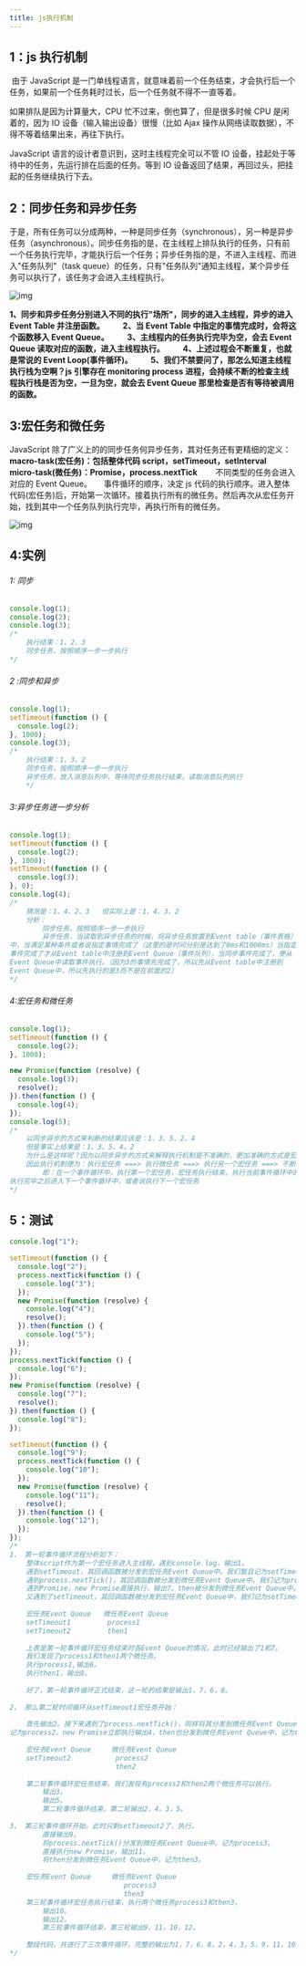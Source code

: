 ```yaml
---
title: js执行机制
---
```


## 1：js 执行机制

​ 由于 JavaScript 是一门单线程语言，就意味着前一个任务结束，才会执行后一个任务，如果前一个任务耗时过长，后一个任务就不得不一直等着。

如果排队是因为计算量大，CPU 忙不过来，倒也算了，但是很多时候 CPU 是闲着的，因为 IO 设备（输入输出设备）很慢（比如 Ajax 操作从网络读取数据），不得不等着结果出来，再往下执行。

JavaScript 语言的设计者意识到，这时主线程完全可以不管 IO 设备，挂起处于等待中的任务，先运行排在后面的任务。等到 IO 设备返回了结果，再回过头，把挂起的任务继续执行下去。

## 2：同步任务和异步任务

于是，所有任务可以分成两种，一种是同步任务（synchronous），另一种是异步任务（asynchronous）。同步任务指的是，在主线程上排队执行的任务，只有前一个任务执行完毕，才能执行后一个任务；异步任务指的是，不进入主线程、而进入"任务队列"（task queue）的任务，只有"任务队列"通知主线程，某个异步任务可以执行了，该任务才会进入主线程执行。

![img](https://images2018.cnblogs.com/blog/1424035/201807/1424035-20180717203930248-574135681.png)

**1、同步和异步任务分别进入不同的执行"场所"，同步的进入主线程，异步的进入 Event Table 并注册函数。** 　　**2、当 Event Table 中指定的事情完成时，会将这个函数移入 Event Queue。** 　　**3、主线程内的任务执行完毕为空，会去 Event Queue 读取对应的函数，进入主线程执行。** 　　**4、上述过程会不断重复，也就是常说的 Event Loop(事件循环)。** 　　**5、我们不禁要问了，那怎么知道主线程执行栈为空啊？js 引擎存在 monitoring process 进程，会持续不断的检查主线程执行栈是否为空，一旦为空，就会去 Event Queue 那里检查是否有等待被调用的函数。**

## 3:宏任务和微任务

JavaScript 除了广义上的的同步任务何异步任务，其对任务还有更精细的定义：　　　　**macro-task(宏任务)：包括整体代码 script，setTimeout，setInterval** 　　　　**micro-task(微任务)：Promise，process.nextTick** 　　不同类型的任务会进入对应的 Event Queue。　　事件循环的顺序，决定 js 代码的执行顺序。进入整体代码(宏任务)后，开始第一次循环。接着执行所有的微任务。然后再次从宏任务开始，找到其中一个任务队列执行完毕，再执行所有的微任务。

![img](https://images2018.cnblogs.com/blog/1424035/201807/1424035-20180717204025092-991427971.png)

## 4:实例

###### 1: 同步

```javascript
console.log(1);
console.log(2);
console.log(3);
/*
    执行结果：1、2、3
    同步任务，按照顺序一步一步执行
*/
```

###### 2 :同步和异步

```javascript
console.log(1);
setTimeout(function () {
  console.log(2);
}, 1000);
console.log(3);
/*
    执行结果：1、3、2
    同步任务，按照顺序一步一步执行
    异步任务，放入消息队列中，等待同步任务执行结束，读取消息队列执行
    */
```

###### 3:异步任务进一步分析

```javascript
console.log(1);
setTimeout(function () {
  console.log(2);
}, 1000);
setTimeout(function () {
  console.log(3);
}, 0);
console.log(4);
/*
    猜测是：1、4、2、3   但实际上是：1、4、3、2
    分析：
        同步任务，按照顺序一步一步执行
        异步任务，当读取到异步任务的时候，将异步任务放置到Event table（事件表格）
中，当满足某种条件或者说指定事情完成了（这里的是时间分别是达到了0ms和1000ms）当指定
事件完成了才从Event table中注册到Event Queue（事件队列），当同步事件完成了，便从
Event Queue中读取事件执行。（因为3的事情先完成了，所以先从Event table中注册到
Event Queue中，所以先执行的是3而不是在前面的2）
*/
```

###### 4:宏任务和微任务

```javascript
console.log(1);
setTimeout(function () {
  console.log(2);
}, 1000);

new Promise(function (resolve) {
  console.log(3);
  resolve();
}).then(function () {
  console.log(4);
});
console.log(5);
/*
    以同步异步的方式来判断的结果应该是：1、3、5、2、4
    但是事实上结果是：1、3、5、4、2
    为什么是这样呢？因为以同步异步的方式来解释执行机制是不准确的，更加准确的方式是宏任务和微任务：
    因此执行机制便为：执行宏任务 ===> 执行微任务 ===> 执行另一个宏任务 ===> 不断循环
        即：在一个事件循环中，执行第一个宏任务，宏任务执行结束，执行当前事件循环中的微任务，
执行完毕之后进入下一个事件循环中，或者说执行下一个宏任务
*/
```

## 5：测试

```javascript
console.log("1");

setTimeout(function () {
  console.log("2");
  process.nextTick(function () {
    console.log("3");
  });
  new Promise(function (resolve) {
    console.log("4");
    resolve();
  }).then(function () {
    console.log("5");
  });
});
process.nextTick(function () {
  console.log("6");
});
new Promise(function (resolve) {
  console.log("7");
  resolve();
}).then(function () {
  console.log("8");
});

setTimeout(function () {
  console.log("9");
  process.nextTick(function () {
    console.log("10");
  });
  new Promise(function (resolve) {
    console.log("11");
    resolve();
  }).then(function () {
    console.log("12");
  });
});
/*
1、 第一轮事件循环流程分析如下：
    整体script作为第一个宏任务进入主线程，遇到console.log，输出1。
    遇到setTimeout，其回调函数被分发到宏任务Event Queue中。我们暂且记为setTimeout1。
    遇到process.nextTick()，其回调函数被分发到微任务Event Queue中。我们记为process1。
    遇到Promise，new Promise直接执行，输出7。then被分发到微任务Event Queue中。我们记为then1。
    又遇到了setTimeout，其回调函数被分发到宏任务Event Queue中，我们记为setTimeout2。
         
    宏任务Event Queue   微任务Event Queue
    setTimeout1         process1
    setTimeout2         then1
     
    上表是第一轮事件循环宏任务结束时各Event Queue的情况，此时已经输出了1和7。
    我们发现了process1和then1两个微任务。
    执行process1,输出6。
    执行then1，输出8。
     
    好了，第一轮事件循环正式结束，这一轮的结果是输出1，7，6，8。
     
2、 那么第二轮时间循环从setTimeout1宏任务开始：
     
    首先输出2。接下来遇到了process.nextTick()，同样将其分发到微任务Event Queue中，
记为process2。new Promise立即执行输出4，then也分发到微任务Event Queue中，记为then2。
     
    宏任务Event Queue     微任务Event Queue
    setTimeout2           process2
                          then2
                           
    第二轮事件循环宏任务结束，我们发现有process2和then2两个微任务可以执行。
        输出3。
        输出5。
        第二轮事件循环结束，第二轮输出2，4，3，5。
 
3、 第三轮事件循环开始，此时只剩setTimeout2了，执行。
        直接输出9。
        将process.nextTick()分发到微任务Event Queue中。记为process3。
        直接执行new Promise，输出11。
        将then分发到微任务Event Queue中，记为then3。
         
    宏任务Event Queue     微任务Event Queue
                            process3
                            then3     
    第三轮事件循环宏任务执行结束，执行两个微任务process3和then3。
        输出10。
        输出12。
        第三轮事件循环结束，第三轮输出9，11，10，12。
 
    整段代码，共进行了三次事件循环，完整的输出为1，7，6，8，2，4，3，5，9，11，10，12。
*/
```
